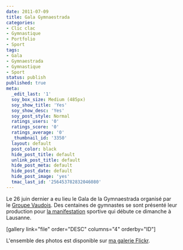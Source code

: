 ```yaml
---
date: 2011-07-09
title: Gala Gymnaestrada
categories:
- Clic clac
- Gymnastique
- Portfolio
- Sport
tags:
- Gala
- Gymnaestrada
- Gymnastique
- Sport
status: publish
published: true
meta:
  _edit_last: '1'
  soy_box_size: Medium (485px)
  soy_show_title: 'Yes'
  soy_show_desc: 'Yes'
  soy_post_style: Normal
  ratings_users: '0'
  ratings_score: '0'
  ratings_average: '0'
  _thumbnail_id: '3350'
  layout: default
  post_color: black
  hide_post_title: default
  unlink_post_title: default
  hide_post_meta: default
  hide_post_date: default
  hide_post_image: 'yes'
  tmac_last_id: '256453782832046080'
---
```

Le 26 juin dernier a eu lieu le Gala de la Gymnaestrada organisé par le <a href="https://www.groupevaudois.ch/">Groupe Vaudois</a>. Des centaines de gymnastes se sont présenté leur production pour <a href="https://www.wg-2011.com/">la manifestation</a> sportive qui débute ce dimanche à Lausanne.

<!--more-->

[gallery link="file" order="DESC" columns="4" orderby="ID"]

L'ensemble des photos est disponible sur <a href="https://flickr.com/gp/alienlebarge/i6A2Dy">ma galerie Flickr</a>.
